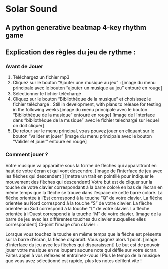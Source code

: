 # Solar Sound
## A python generative beatmap 4-key rhythm game

## Explication des règles du jeu de rythme : 
### Avant de Jouer
1. Téléchargez un fichier mp3
2. Cliquez sur le bouton “Ajouter une musique au jeu” : 
[image du menu principale avec le bouton “ajouter un musique au jeu” entouré en rouge]
3. Sélectionner le fichier téléchargé 
4. Cliquez sur le bouton “Bibliothèque de la musique” et choisissez le fichier téléchargé :
Still in development, with plans to release for testing in the following weeks
[image du menu principale avec le bouton “Bibliothèque de la musique” entouré en rouge]
[image de l’interface dans “bibliothèque de la musique” avec le fichier telechargé sur lequel on doit cliquer]
5. De retour sur le menu principal, vous pouvez jouer en cliquant sur le bouton “valider et jouer” 
[image du menu principale avec le bouton “Valider et jouer” entouré en rouge]
### Comment jouer ?
Votre musique va apparaître sous la forme de flèches qui apparaîtront en haut de votre écran et qui vont descendre.
[image de l’interface de jeu avec les flèches qui descendent ]
[mettre un trait en pointillé pour indiquer le mouvement des flèches qui descendent]
Votre but est de cliquer sur la touche de votre clavier correspondant à la barre coloré en bas de l’écran en même temps que la flèche se trouve dans l’espace de cette barre coloré. 
La flèche orientée à l’Est correspond à la touche “Q” de votre clavier. 
La flèche orientée au Nord correspond à la touche “S” de votre clavier. 
La flèche orientée au Sud correspond à la touche “L” de votre clavier. 
La flèche orientée à l’Ouest correspond à la touche “M” de votre clavier. 
[image de la barre de jeu avec les différentes touches du clavier auxquelles elles correspondent]
Ci-joint l’image d’un clavier :

Lorsque vous touchez la touche en même temps que la flèche est présente sur la barre d’écran, la flèche disparaît. Vous gagnez alors 1 point. 
[image d’interface du jeu avec les flèches qui disparaissent]
Le but est de pouvoir jouer votre musique en ne loupant aucune note qui défile sur votre écran. Faites appel à vos réflexes et entraînez-vous ! Plus le tempo de la musique que vous avez sélectionné est rapide, plus les notes défilent vite ! 



